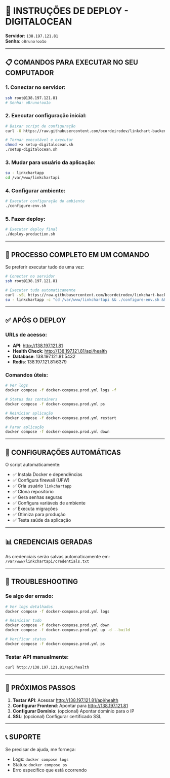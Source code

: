 # 🚀 **INSTRUÇÕES DE DEPLOY - DIGITALOCEAN**

**Servidor**: `138.197.121.81`  
**Senha**: `oBruno!oo1o`

---

## 📋 **COMANDOS PARA EXECUTAR NO SEU COMPUTADOR**

### **1. Conectar no servidor:**
```bash
ssh root@138.197.121.81
# Senha: oBruno!oo1o
```

### **2. Executar configuração inicial:**
```bash
# Baixar script de configuração
curl -O https://raw.githubusercontent.com/bcordeirodev/linkchart-backend/main/setup-digitalocean.sh

# Tornar executável e executar
chmod +x setup-digitalocean.sh
./setup-digitalocean.sh
```

### **3. Mudar para usuário da aplicação:**
```bash
su - linkchartapp
cd /var/www/linkchartapi
```

### **4. Configurar ambiente:**
```bash
# Executar configuração do ambiente
./configure-env.sh
```

### **5. Fazer deploy:**
```bash
# Executar deploy final
./deploy-production.sh
```

---

## 🎯 **PROCESSO COMPLETO EM UM COMANDO**

Se preferir executar tudo de uma vez:

```bash
# Conectar no servidor
ssh root@138.197.121.81

# Executar tudo automaticamente
curl -sSL https://raw.githubusercontent.com/bcordeirodev/linkchart-backend/main/setup-digitalocean.sh | bash && \
su - linkchartapp -c "cd /var/www/linkchartapi && ./configure-env.sh && ./deploy-production.sh"
```

---

## ✅ **APÓS O DEPLOY**

### **URLs de acesso:**
- **API**: http://138.197.121.81
- **Health Check**: http://138.197.121.81/api/health
- **Database**: 138.197.121.81:5432
- **Redis**: 138.197.121.81:6379

### **Comandos úteis:**
```bash
# Ver logs
docker compose -f docker-compose.prod.yml logs -f

# Status dos containers
docker compose -f docker-compose.prod.yml ps

# Reiniciar aplicação
docker compose -f docker-compose.prod.yml restart

# Parar aplicação
docker compose -f docker-compose.prod.yml down
```

---

## 🔧 **CONFIGURAÇÕES AUTOMÁTICAS**

O script automaticamente:
- ✅ Instala Docker e dependências
- ✅ Configura firewall (UFW)
- ✅ Cria usuário `linkchartapp`
- ✅ Clona repositório
- ✅ Gera senhas seguras
- ✅ Configura variáveis de ambiente
- ✅ Executa migrações
- ✅ Otimiza para produção
- ✅ Testa saúde da aplicação

---

## 📊 **CREDENCIAIS GERADAS**

As credenciais serão salvas automaticamente em:
`/var/www/linkchartapi/credentials.txt`

---

## 🚨 **TROUBLESHOOTING**

### **Se algo der errado:**
```bash
# Ver logs detalhados
docker compose -f docker-compose.prod.yml logs

# Reiniciar tudo
docker compose -f docker-compose.prod.yml down
docker compose -f docker-compose.prod.yml up -d --build

# Verificar status
docker compose -f docker-compose.prod.yml ps
```

### **Testar API manualmente:**
```bash
curl http://138.197.121.81/api/health
```

---

## 🎉 **PRÓXIMOS PASSOS**

1. **Testar API**: Acessar http://138.197.121.81/api/health
2. **Configurar Frontend**: Apontar para http://138.197.121.81
3. **Configurar Domínio**: (opcional) Apontar domínio para o IP
4. **SSL**: (opcional) Configurar certificado SSL

---

## 📞 **SUPORTE**

Se precisar de ajuda, me forneça:
- Logs: `docker compose logs`
- Status: `docker compose ps`
- Erro específico que está ocorrendo
